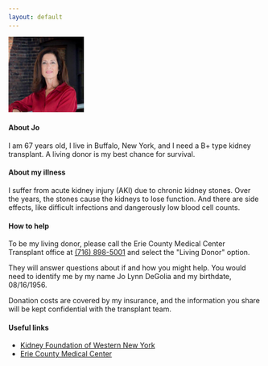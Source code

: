 ```yaml
---
layout: default
---
```


<img src="assets/jo.jpg" alt="Jo Portrait" width="150"/>

#### About Jo

I am 67 years old, I live in Buffalo, New York, and I need a B+ type kidney transplant. A living donor is my best chance for survival.

#### About my illness

I suffer from acute kidney injury (AKI) due to chronic kidney stones. Over the years, the stones cause the kidneys to lose function.  And there are side effects, like difficult infections and dangerously low blood cell counts.

#### How to help

To be my living donor, please call the Erie County Medical Center Transplant office at <a href="tel:7168985001">(716) 898-5001</a> and select the "Living Donor" option.

They will answer questions about if and how you might help. You would need to identify me by my name Jo Lynn DeGolia and my birthdate, 08/16/1956.

Donation costs are covered by my insurance, and the information you share will be kept confidential with the transplant team.

#### Useful links

* [Kidney Foundation of Western New York](https://www.kfwny.org/)
* [Erie County Medical Center](https://www.ecmc.edu/kidney-transplantation/)

